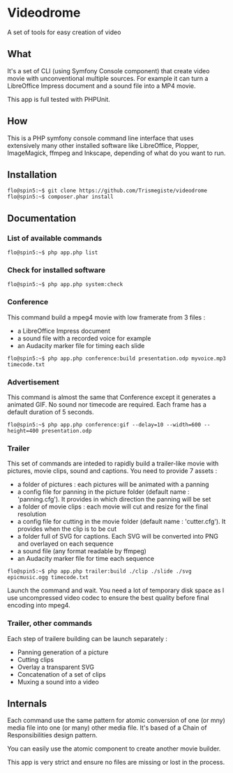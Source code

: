 # Videodrome
A set of tools for easy creation of video

## What
It's a set of CLI (using Symfony Console component) that create video movie with unconventional multiple sources.
For example it can turn a LibreOffice Impress document and a sound file into a MP4 movie.

This app is full tested with PHPUnit.

## How
This is a PHP symfony console command line interface that uses extensively many other installed software
like LibreOffice, Plopper, ImageMagick, ffmpeg and Inkscape, depending of what do you want to run.

## Installation
```
flo@spin5:~$ git clone https://github.com/Trismegiste/videodrome
flo@spin5:~$ composer.phar install
```

## Documentation

### List of available commands
```
flo@spin5:~$ php app.php list
```

### Check for installed software
```
flo@spin5:~$ php app.php system:check
```

### Conference
This command build a mpeg4 movie with low framerate from 3 files :
* a LibreOffice Impress document
* a sound file with a recorded voice for example
* an Audacity marker file for timing each slide

```
flo@spin5:~$ php app.php conference:build presentation.odp myvoice.mp3 timecode.txt
```

### Advertisement
This command is almost the same that Conference except it generates a animated GIF. 
No sound nor timecode are required. Each frame has a default duration of 5 seconds.

```
flo@spin5:~$ php app.php conference:gif --delay=10 --width=600 --height=400 presentation.odp
```

### Trailer
This set of commands are inteded to rapidly build a trailer-like movie with pictures, movie clips, sound and captions.
You need to provide 7 assets :
* a folder of pictures : each pictures will be animated with a panning
* a config file for panning in the picture folder (default name : 'panning.cfg'). It provides in which direction the panning will be set
* a folder of movie clips : each movie will cut and resize for the final resolution
* a config file for cutting in the movie folder (default name : 'cutter.cfg'). It provides when the clip is to be cut
* a folder full of SVG for captions. Each SVG will be converted into PNG and overlayed on each sequence
* a sound file (any format readable by ffmpeg)
* an Audacity marker file for time each sequence

```
flo@spin5:~$ php app.php trailer:build ./clip ./slide ./svg epicmusic.ogg timecode.txt
```

Launch the command and wait. You need a lot of temporary disk space as I use uncompressed video codec to ensure
the best quality before final encoding into mpeg4.

### Trailer, other commands
Each step of trailere building can be launch separately :
* Panning generation of a picture
* Cutting clips
* Overlay a transparent SVG
* Concatenation of a set of clips
* Muxing a sound into a video

## Internals
Each command use the same pattern for atomic conversion of one (or mny) media file into one (or many) other media file.
It's based of a Chain of Responsibilities design pattern.

You can easily use the atomic component to create another movie builder.

This app is very strict and ensure no files are missing or lost in the process.